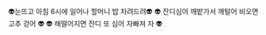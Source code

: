 👽눈뜨고 아침 6시에 일어나 할머니 밥 차려드려👽
👽 잔디심어 깨밭가서 깨털어 비오면 고추 걷어 👽
👽     해떨어지면 잔디 또 심어 자빠져 자    👽

<!--
**Juhyeong-Shin/Juhyeong-Shin** is a ✨ _special_ ✨ repository because its `README.md` (this file) appears on your GitHub profile.

Here are some ideas to get you started:

- 🔭 I’m currently working on ...
- 🌱 I’m currently learning ...
- 👯 I’m looking to collaborate on ...
- 🤔 I’m looking for help with ...
- 💬 Ask me about ...
- 📫 How to reach me: ...
- 😄 Pronouns: ...
- ⚡ Fun fact: ...
-->
